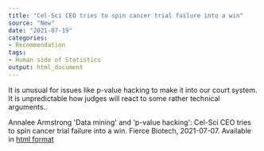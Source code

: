 ```yaml
---
title: "Cel-Sci CEO tries to spin cancer trial failure into a win"
source: "New"
date: "2021-07-19"
categories:
- Recommendation
tags:
- Human side of Statistics
output: html_document
---
```


It is unusual for issues like p-value hacking to make it into our court system. It is unpredictable how judges will react to some rather technical arguments..

<!--more-->

Annalee Armstrong 'Data mining' and 'p-value hacking': Cel-Sci CEO tries to spin cancer trial failure into a win. Fierce Biotech, 2021-07-07. Available in [html format][arm1]

[arm1]: https://www.fiercebiotech.com/biotech/data-mining-and-p-value-hacking-cel-sci-ceo-tries-to-spin-cancer-trial-failure-into-a-win